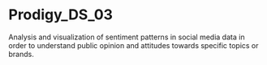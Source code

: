 # Prodigy_DS_03
Analysis and visualization of sentiment patterns in social media data in order to understand public opinion and attitudes towards specific topics or brands. 
